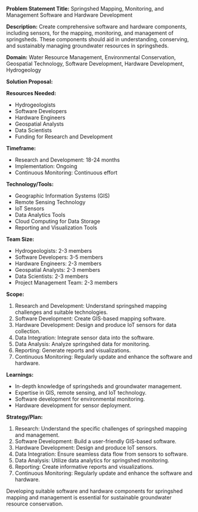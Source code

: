 **Problem Statement Title:** Springshed Mapping, Monitoring, and Management Software and Hardware Development

**Description:** Create comprehensive software and hardware components, including sensors, for the mapping, monitoring, and management of springsheds. These components should aid in understanding, conserving, and sustainably managing groundwater resources in springsheds.

**Domain:** Water Resource Management, Environmental Conservation, Geospatial Technology, Software Development, Hardware Development, Hydrogeology

**Solution Proposal:**

**Resources Needed:**
- Hydrogeologists
- Software Developers
- Hardware Engineers
- Geospatial Analysts
- Data Scientists
- Funding for Research and Development

**Timeframe:**
- Research and Development: 18-24 months
- Implementation: Ongoing
- Continuous Monitoring: Continuous effort

**Technology/Tools:**
- Geographic Information Systems (GIS)
- Remote Sensing Technology
- IoT Sensors
- Data Analytics Tools
- Cloud Computing for Data Storage
- Reporting and Visualization Tools

**Team Size:**
- Hydrogeologists: 2-3 members
- Software Developers: 3-5 members
- Hardware Engineers: 2-3 members
- Geospatial Analysts: 2-3 members
- Data Scientists: 2-3 members
- Project Management Team: 2-3 members

**Scope:**
1. Research and Development: Understand springshed mapping challenges and suitable technologies.
2. Software Development: Create GIS-based mapping software.
3. Hardware Development: Design and produce IoT sensors for data collection.
4. Data Integration: Integrate sensor data into the software.
5. Data Analysis: Analyze springshed data for monitoring.
6. Reporting: Generate reports and visualizations.
7. Continuous Monitoring: Regularly update and enhance the software and hardware.

**Learnings:**
- In-depth knowledge of springsheds and groundwater management.
- Expertise in GIS, remote sensing, and IoT technology.
- Software development for environmental monitoring.
- Hardware development for sensor deployment.

**Strategy/Plan:**
1. Research: Understand the specific challenges of springshed mapping and management.
2. Software Development: Build a user-friendly GIS-based software.
3. Hardware Development: Design and produce IoT sensors.
4. Data Integration: Ensure seamless data flow from sensors to software.
5. Data Analysis: Utilize data analytics for springshed monitoring.
6. Reporting: Create informative reports and visualizations.
7. Continuous Monitoring: Regularly update and enhance the software and hardware.

Developing suitable software and hardware components for springshed mapping and management is essential for sustainable groundwater resource conservation.
